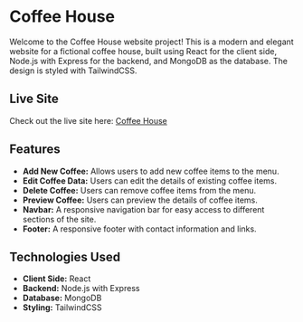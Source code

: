 # Coffee House

Welcome to the Coffee House website project! This is a modern and elegant website for a fictional coffee house, built using React for the client side, Node.js with Express for the backend, and MongoDB as the database. The design is styled with TailwindCSS.

## Live Site

Check out the live site here: [Coffee House](https://coffee-house-by-shakir.netlify.app/)

## Features

- **Add New Coffee:** Allows users to add new coffee items to the menu.
- **Edit Coffee Data:** Users can edit the details of existing coffee items.
- **Delete Coffee:** Users can remove coffee items from the menu.
- **Preview Coffee:** Users can preview the details of coffee items.
- **Navbar:** A responsive navigation bar for easy access to different sections of the site.
- **Footer:** A responsive footer with contact information and links.

## Technologies Used

- **Client Side:** React
- **Backend:** Node.js with Express
- **Database:** MongoDB
- **Styling:** TailwindCSS
